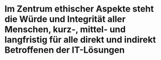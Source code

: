 # Im Zentrum ethischer Aspekte steht die Würde und Integrität aller Menschen, kurz-, mittel- und langfristig für alle direkt und indirekt Betroffenen der IT-Lösungen

